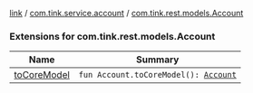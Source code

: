 [link](../../index.md) / [com.tink.service.account](../index.md) / [com.tink.rest.models.Account](./index.md)

### Extensions for com.tink.rest.models.Account

| Name | Summary |
|---|---|
| [toCoreModel](to-core-model.md) | `fun Account.toCoreModel(): `[`Account`](../../com.tink.model.account/-account/index.md) |
